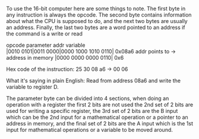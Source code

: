 To use the 16-bit computer here are some things to note.
The first byte in any instruction is always the opcode.
The second byte contains information about what the CPU is supposed to do, and the next two bytes are usually an address.
Finally, the last two bytes are a word pointed to an address if the command is a write or read

  opcode   parameter        addr                                                            variable  
|0010 0101|0011 0000|0000 1000 1010 0110| 0x08a6 addr points to -> address in memory |0000 0000 0000 0110| 0x6

Hex code of the instruction:
25 30 08 a6 -> 00 06

What it's saying in plain English:
Read from address 08a6 and write the variable to register D.

The parameter byte can be divided into 4 sections, when doing an operation with a register the first 2 bits are not used the 2nd set of 2 bits are used for writing a specific register, the 3rd set of 2 bits are the B input which can be the 2nd input for a mathematical operation or a pointer to an address in memory, and the final set of 2 bits are the A input which is the 1st input for mathematical operations or a variable to be moved around.
